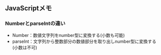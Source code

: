 ## JavaScriptメモ

### NumberとparseIntの違い
- Number：数値文字列をnumber型に変換する(小数も可能)
- parseInt：文字列から整数部分の数値部分を取り出しnumber型に変換する(小数は不可)